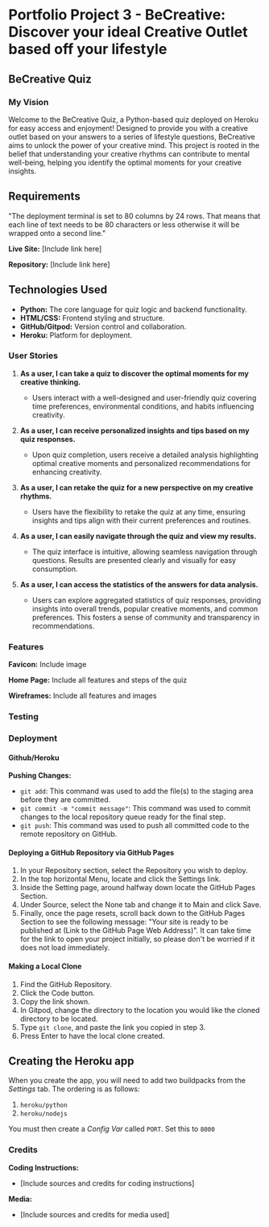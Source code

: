 
# Portfolio Project 3 - BeCreative: Discover your ideal Creative Outlet based off your lifestyle 

## BeCreative Quiz

### My Vision
Welcome to the BeCreative Quiz, a Python-based quiz deployed on Heroku for easy access and enjoyment! Designed to provide you with a creative outlet based on your answers to a series of lifestyle questions, BeCreative aims to unlock the power of your creative mind. This project is rooted in the belief that understanding your creative rhythms can contribute to mental well-being, helping you identify the optimal moments for your creative insights.

## Requirements 
"The deployment terminal is set to 80 columns by 24 rows. That means that each line of text needs to be 80 characters or less otherwise it will be wrapped onto a second line."

**Live Site:**
[Include link here]

**Repository:**
[Include link here]

## Technologies Used
- **Python:** The core language for quiz logic and backend functionality.
- **HTML/CSS:** Frontend styling and structure.
- **GitHub/Gitpod:** Version control and collaboration.
- **Heroku:** Platform for deployment.

### User Stories

1. **As a user, I can take a quiz to discover the optimal moments for my creative thinking.**
   - Users interact with a well-designed and user-friendly quiz covering time preferences, environmental conditions, and habits influencing creativity.

2. **As a user, I can receive personalized insights and tips based on my quiz responses.**
   - Upon quiz completion, users receive a detailed analysis highlighting optimal creative moments and personalized recommendations for enhancing creativity.

3. **As a user, I can retake the quiz for a new perspective on my creative rhythms.**
   - Users have the flexibility to retake the quiz at any time, ensuring insights and tips align with their current preferences and routines.

4. **As a user, I can easily navigate through the quiz and view my results.**
   - The quiz interface is intuitive, allowing seamless navigation through questions. Results are presented clearly and visually for easy consumption.

5. **As a user, I can access the statistics of the answers for data analysis.**
   - Users can explore aggregated statistics of quiz responses, providing insights into overall trends, popular creative moments, and common preferences. This fosters a sense of community and transparency in recommendations.

### Features

**Favicon:**
Include image

**Home Page:**
Include all features and steps of the quiz

**Wireframes:**
Include all features and images

### Testing

### Deployment

#### Github/Heroku

**Pushing Changes:**
- `git add`: This command was used to add the file(s) to the staging area before they are committed.
- `git commit -m "commit message"`: This command was used to commit changes to the local repository queue ready for the final step.
- `git push`: This command was used to push all committed code to the remote repository on GitHub.

#### Deploying a GitHub Repository via GitHub Pages

1. In your Repository section, select the Repository you wish to deploy.
2. In the top horizontal Menu, locate and click the Settings link.
3. Inside the Setting page, around halfway down locate the GitHub Pages Section.
4. Under Source, select the None tab and change it to Main and click Save.
5. Finally, once the page resets, scroll back down to the GitHub Pages Section to see the following message: "Your site is ready to be published at (Link to the GitHub Page Web Address)". It can take time for the link to open your project initially, so please don't be worried if it does not load immediately.

#### Making a Local Clone

1. Find the GitHub Repository.
2. Click the Code button.
3. Copy the link shown.
4. In Gitpod, change the directory to the location you would like the cloned directory to be located.
5. Type `git clone`, and paste the link you copied in step 3.
6. Press Enter to have the local clone created.


## Creating the Heroku app

When you create the app, you will need to add two buildpacks from the _Settings_ tab. The ordering is as follows:

1. `heroku/python`
2. `heroku/nodejs`

You must then create a _Config Var_ called `PORT`. Set this to `8000`


### Credits

**Coding Instructions:**
- [Include sources and credits for coding instructions]

**Media:**
- [Include sources and credits for media used]
